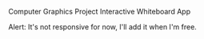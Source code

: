 Computer Graphics Project
Interactive Whiteboard App


Alert: It's not responsive for now, I'll add it when I'm free.

